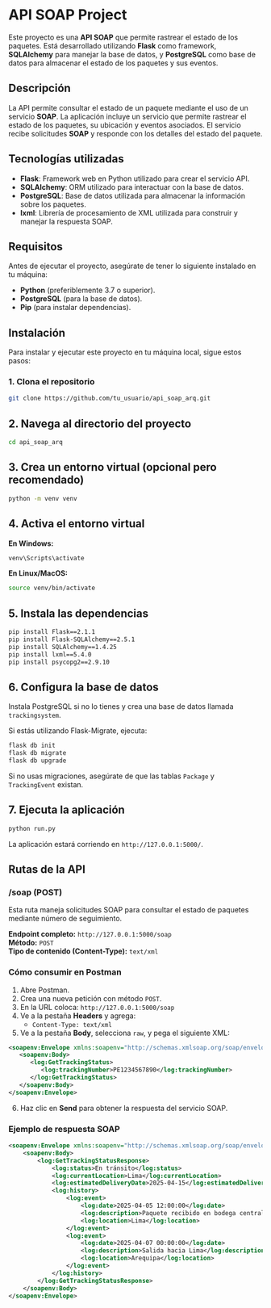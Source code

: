 # API SOAP Project

Este proyecto es una **API SOAP** que permite rastrear el estado de los paquetes. Está desarrollado utilizando **Flask** como framework, **SQLAlchemy** para manejar la base de datos, y **PostgreSQL** como base de datos para almacenar el estado de los paquetes y sus eventos.

## Descripción

La API permite consultar el estado de un paquete mediante el uso de un servicio **SOAP**. La aplicación incluye un servicio que permite rastrear el estado de los paquetes, su ubicación y eventos asociados. El servicio recibe solicitudes **SOAP** y responde con los detalles del estado del paquete.

## Tecnologías utilizadas

- **Flask**: Framework web en Python utilizado para crear el servicio API.
- **SQLAlchemy**: ORM utilizado para interactuar con la base de datos.
- **PostgreSQL**: Base de datos utilizada para almacenar la información sobre los paquetes.
- **lxml**: Librería de procesamiento de XML utilizada para construir y manejar la respuesta SOAP.

## Requisitos

Antes de ejecutar el proyecto, asegúrate de tener lo siguiente instalado en tu máquina:

- **Python** (preferiblemente 3.7 o superior).
- **PostgreSQL** (para la base de datos).
- **Pip** (para instalar dependencias).

## Instalación

Para instalar y ejecutar este proyecto en tu máquina local, sigue estos pasos:

### 1. Clona el repositorio

```bash
git clone https://github.com/tu_usuario/api_soap_arq.git
```

## 2. Navega al directorio del proyecto

```bash
cd api_soap_arq
```

## 3. Crea un entorno virtual (opcional pero recomendado)

```bash
python -m venv venv
```

## 4. Activa el entorno virtual

**En Windows:**

```bash
venv\Scripts\activate
```

**En Linux/MacOS:**

```bash
source venv/bin/activate
```

## 5. Instala las dependencias

```bash
pip install Flask==2.1.1
pip install Flask-SQLAlchemy==2.5.1
pip install SQLAlchemy==1.4.25
pip install lxml==5.4.0
pip install psycopg2==2.9.10
```

## 6. Configura la base de datos

Instala PostgreSQL si no lo tienes y crea una base de datos llamada `trackingsystem`.

Si estás utilizando Flask-Migrate, ejecuta:

```bash
flask db init
flask db migrate
flask db upgrade
```

Si no usas migraciones, asegúrate de que las tablas `Package` y `TrackingEvent` existan.

## 7. Ejecuta la aplicación

```bash
python run.py
```

La aplicación estará corriendo en `http://127.0.0.1:5000/`.

## Rutas de la API

### /soap (POST)

Esta ruta maneja solicitudes SOAP para consultar el estado de paquetes mediante número de seguimiento.

**Endpoint completo:** `http://127.0.0.1:5000/soap`  
**Método:** `POST`  
**Tipo de contenido (Content-Type):** `text/xml`

### Cómo consumir en Postman

1. Abre Postman.
2. Crea una nueva petición con método `POST`.
3. En la URL coloca: `http://127.0.0.1:5000/soap`
4. Ve a la pestaña **Headers** y agrega:
   - `Content-Type: text/xml`
5. Ve a la pestaña **Body**, selecciona `raw`, y pega el siguiente XML:

```xml
<soapenv:Envelope xmlns:soapenv="http://schemas.xmlsoap.org/soap/envelope/" xmlns:log="http://logistica.com/ws/tracking">
   <soapenv:Body>
      <log:GetTrackingStatus>
         <log:trackingNumber>PE1234567890</log:trackingNumber>
      </log:GetTrackingStatus>
   </soapenv:Body>
</soapenv:Envelope>
```

6. Haz clic en **Send** para obtener la respuesta del servicio SOAP.

### Ejemplo de respuesta SOAP

```xml
<soapenv:Envelope xmlns:soapenv="http://schemas.xmlsoap.org/soap/envelope/" xmlns:log="http://logistica.com/ws/tracking">
    <soapenv:Body>
        <log:GetTrackingStatusResponse>
            <log:status>En tránsito</log:status>
            <log:currentLocation>Lima</log:currentLocation>
            <log:estimatedDeliveryDate>2025-04-15</log:estimatedDeliveryDate>
            <log:history>
                <log:event>
                    <log:date>2025-04-05 12:00:00</log:date>
                    <log:description>Paquete recibido en bodega central</log:description>
                    <log:location>Lima</log:location>
                </log:event>
                <log:event>
                    <log:date>2025-04-07 00:00:00</log:date>
                    <log:description>Salida hacia Lima</log:description>
                    <log:location>Arequipa</log:location>
                </log:event>
            </log:history>
        </log:GetTrackingStatusResponse>
    </soapenv:Body>
</soapenv:Envelope>
```
